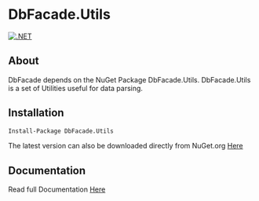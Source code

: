 # DbFacade.Utils
[![.NET](https://github.com/JSystemsTech/DBFacade.Net/actions/workflows/NetFxCI.yml/badge.svg?branch=master)](https://github.com/JSystemsTech/DBFacade.Net/actions/workflows/NetFxCI.yml)
## About

DbFacade depends on the NuGet Package DbFacade.Utils.
DbFacade.Utils is a set of Utilities useful for data parsing. 

## Installation
```bash
Install-Package DbFacade.Utils
```
The latest version can also be downloaded directly from NuGet.org [Here](https://www.nuget.org/packages/DbFacade.Utils/)

## Documentation
Read full Documentation [Here](https://jsystemstech.github.io/DBFacade.Net/index.html)
